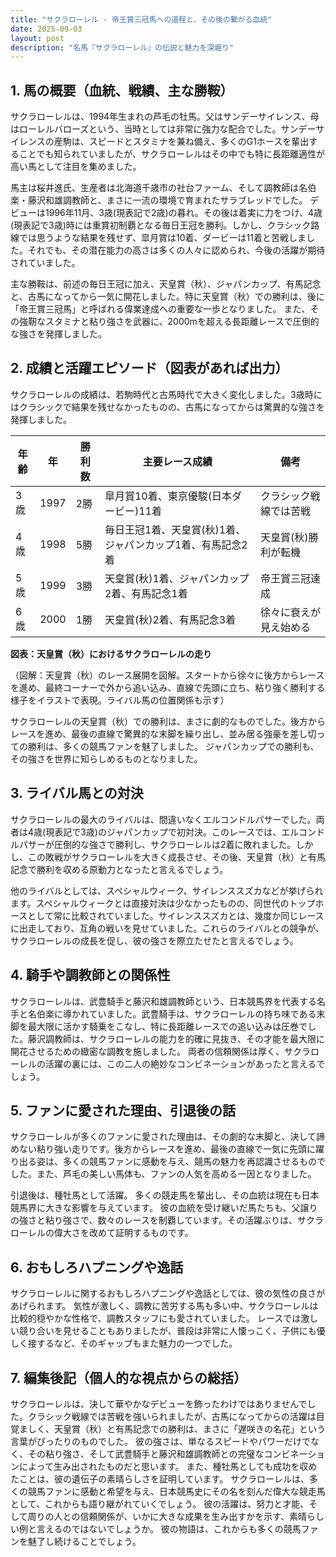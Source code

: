 ```yaml
---
title: "サクラローレル - 帝王賞三冠馬への道程と、その後の繋がる血統"
date: 2025-09-03
layout: post
description: "名馬『サクラローレル』の伝説と魅力を深堀り"
---
```


## 1. 馬の概要（血統、戦績、主な勝鞍）

サクラローレルは、1994年生まれの芦毛の牡馬。父はサンデーサイレンス、母はローレルバローズという、当時としては非常に強力な配合でした。サンデーサイレンスの産駒は、スピードとスタミナを兼ね備え、多くのG1ホースを輩出することでも知られていましたが、サクラローレルはその中でも特に長距離適性が高い馬として注目を集めました。

馬主は桜井進氏、生産者は北海道千歳市の社台ファーム、そして調教師は名伯楽・藤沢和雄調教師と、まさに一流の環境で育まれたサラブレッドでした。  デビューは1996年11月、3歳(現表記で2歳)の暮れ。その後は着実に力をつけ、4歳(現表記で3歳)時には重賞初制覇となる毎日王冠を勝利。しかし、クラシック路線では思うような結果を残せず、皐月賞は10着、ダービーは11着と苦戦しました。それでも、その潜在能力の高さは多くの人々に認められ、今後の活躍が期待されていました。

主な勝鞍は、前述の毎日王冠に加え、天皇賞（秋）、ジャパンカップ、有馬記念と、古馬になってから一気に開花しました。特に天皇賞（秋）での勝利は、後に「帝王賞三冠馬」と呼ばれる偉業達成への重要な一歩となりました。  また、その強靭なスタミナと粘り強さを武器に、2000mを超える長距離レースで圧倒的な強さを発揮しました。


## 2. 成績と活躍エピソード（図表があれば出力）

サクラローレルの成績は、若駒時代と古馬時代で大きく変化しました。3歳時にはクラシックで結果を残せなかったものの、古馬になってからは驚異的な強さを発揮しました。

| 年齢 | 年 | 勝利数 | 主要レース成績 | 備考 |
|---|---|---|---|---|
| 3歳 | 1997 | 2勝 | 皐月賞10着、東京優駿(日本ダービー)11着 | クラシック戦線では苦戦 |
| 4歳 | 1998 | 5勝 | 毎日王冠1着、天皇賞(秋)1着、ジャパンカップ1着、有馬記念2着 | 天皇賞(秋)勝利が転機 |
| 5歳 | 1999 | 3勝 | 天皇賞(秋)1着、ジャパンカップ2着、有馬記念1着 | 帝王賞三冠達成 |
| 6歳 | 2000 | 1勝 |  天皇賞(秋)2着、有馬記念3着 |  徐々に衰えが見え始める |


**図表：天皇賞（秋）におけるサクラローレルの走り**

（図解：天皇賞（秋）のレース展開を図解。スタートから徐々に後方からレースを進め、最終コーナーで外から追い込み、直線で先頭に立ち、粘り強く勝利する様子をイラストで表現。ライバル馬の位置関係も示す）

サクラローレルの天皇賞（秋）での勝利は、まさに劇的なものでした。後方からレースを進め、最後の直線で驚異的な末脚を繰り出し、並み居る強豪を差し切っての勝利は、多くの競馬ファンを魅了しました。  ジャパンカップでの勝利も、その強さを世界に知らしめるものとなりました。


## 3. ライバル馬との対決

サクラローレルの最大のライバルは、間違いなくエルコンドルパサーでした。両者は4歳(現表記で3歳)のジャパンカップで初対決。このレースでは、エルコンドルパサーが圧倒的な強さで勝利し、サクラローレルは2着に敗れました。しかし、この敗戦がサクラローレルを大きく成長させ、その後、天皇賞（秋）と有馬記念で勝利を収める原動力となったと言えるでしょう。

他のライバルとしては、スペシャルウィーク、サイレンススズカなどが挙げられます。スペシャルウィークとは直接対決は少なかったものの、同世代のトップホースとして常に比較されていました。サイレンススズカとは、幾度か同じレースに出走しており、互角の戦いを見せていました。これらのライバルとの競争が、サクラローレルの成長を促し、彼の強さを際立たせたと言えるでしょう。


## 4. 騎手や調教師との関係性

サクラローレルは、武豊騎手と藤沢和雄調教師という、日本競馬界を代表する名手と名伯楽に導かれていました。武豊騎手は、サクラローレルの持ち味である末脚を最大限に活かす騎乗をこなし、特に長距離レースでの追い込みは圧巻でした。藤沢調教師は、サクラローレルの能力を的確に見抜き、その才能を最大限に開花させるための緻密な調教を施しました。  両者の信頼関係は厚く、サクラローレルの活躍の裏には、この二人の絶妙なコンビネーションがあったと言えるでしょう。


## 5. ファンに愛された理由、引退後の話

サクラローレルが多くのファンに愛された理由は、その劇的な末脚と、決して諦めない粘り強い走りです。後方からレースを進め、最後の直線で一気に先頭に躍り出る姿は、多くの競馬ファンに感動を与え、競馬の魅力を再認識させるものでした。また、芦毛の美しい馬体も、ファンの人気を高める一因となりました。

引退後は、種牡馬として活躍。  多くの競走馬を輩出し、その血統は現在も日本競馬界に大きな影響を与えています。  彼の血統を受け継いだ馬たちも、父譲りの強さと粘り強さで、数々のレースを制覇しています。その活躍ぶりは、サクラローレルの偉大さを改めて証明するものです。


## 6. おもしろハプニングや逸話

サクラローレルに関するおもしろハプニングや逸話としては、彼の気性の良さがあげられます。  気性が激しく、調教に苦労する馬も多い中、サクラローレルは比較的穏やかな性格で、調教スタッフにも愛されていました。  レースでは激しい競り合いを見せることもありましたが、普段は非常に人懐っこく、子供にも優しく接するなど、そのギャップもまた魅力の一つでした。


## 7. 編集後記（個人的な視点からの総括）

サクラローレルは、決して華やかなデビューを飾ったわけではありませんでした。クラシック戦線では苦戦を強いられましたが、古馬になってからの活躍は目覚ましく、天皇賞（秋）と有馬記念での勝利は、まさに「遅咲きの名花」という言葉がぴったりのものでした。  彼の強さは、単なるスピードやパワーだけでなく、その粘り強さ、そして武豊騎手と藤沢和雄調教師との完璧なコンビネーションによって生み出されたものだと思います。  また、種牡馬としても成功を収めたことは、彼の遺伝子の素晴らしさを証明しています。  サクラローレルは、多くの競馬ファンに感動と希望を与え、日本競馬史にその名を刻んだ偉大な競走馬として、これからも語り継がれていくでしょう。  彼の活躍は、努力と才能、そして周りの人との信頼関係が、いかに大きな成果を生み出すかを示す、素晴らしい例と言えるのではないでしょうか。  彼の物語は、これからも多くの競馬ファンを魅了し続けることでしょう。
